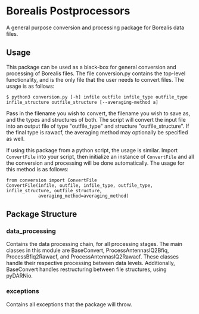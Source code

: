 # Borealis Postprocessors
A general purpose conversion and processing package for Borealis data files.

## Usage
This package can be used as a black-box for general conversion and processing of Borealis files. 
The file conversion.py contains the top-level functionality, and is the only file that the user needs to convert
files. The usage is as follows:

```
$ python3 conversion.py [-h] infile outfile infile_type outfile_type infile_structure outfile_structure [--averaging-method a]
```

Pass in the filename you wish to convert, the filename you wish to save as, and the types and structures of both.
The script will convert the input file into an output file of type "outfile_type" and structure "outfile_structure".
If the final type is rawacf, the averaging method may optionally be specified as well. 

If using this package from a python script, the usage is similar. Import `ConvertFile` into your script, then
initialize an instance of `ConvertFile` and all the conversion and processing will be done automatically. The usage for 
this method is as follows:

```python3
from conversion import ConvertFile
ConvertFile(infile, outfile, infile_type, outfile_type, infile_structure, outfile_structure,
            averaging_method=averaging_method)
```

## Package Structure

### data_processing
Contains the data processing chain, for all processing stages. 
The main classes in this module are BaseConvert, ProcessAntennasIQ2Bfiq, ProcessBfiq2Rawacf, and
ProcessAntennasIQ2Rawacf. These classes handle their respective processing between data levels. Additionally,
BaseConvert handles restructuring between file structures, using pyDARNio.

### exceptions
Contains all exceptions that the package will throw. 